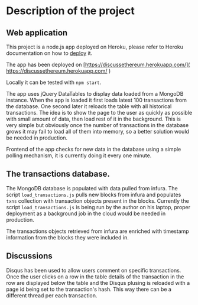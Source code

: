 # Description of the project

## Web application

This project is a node.js app deployed on Heroku, please refer to Heroku documentation on
how to [deploy](https://devcenter.heroku.com/articles/getting-started-with-nodejs) it.

The app has been deployed on [https://discussethereum.herokuapp.com/]( https://discussethereum.herokuapp.com/ )

Locally it can be tested with `npm start`.

The app uses jQuery DataTables to display data loaded from a MongoDB instance.
When the app is loaded it first loads latest 100 transactions from the database.
One second later it reloads the table with all historical transactions.
The idea is to show the page to the user as quickly as possible with small amount of data,
then load rest of it in the background. 
This is very simple but obviously once the number of transactions in the database grows
it may fail to load all of them into memory, so a better solution would be needed in production.

Frontend of the app checks for new data in the database using a simple polling mechanism,
it is currently doing it every one minute.

## The transactions database.

The MongoDB database is populated with data pulled from infura.
The script `load_transactions.js` pulls new blocks from infura
and populates `txns` collection with transaction objects present in the blocks.
Currently the script `load_transactions.js` is being run by the author on his laptop,
proper deployment as a background job in the cloud would be needed in production.

The transactions objects retrieved from infura are enriched with timestamp information from the blocks they were included in.

## Discussions

Disqus has been used to allow users comment on specific transactions.
Once the user clicks on a row in the table details of the transaction in the row
are displayed below the table and the Disqus plusing is reloaded
with a page id being set to the transaction's hash.
This way there can be a different thread per each transaction.

